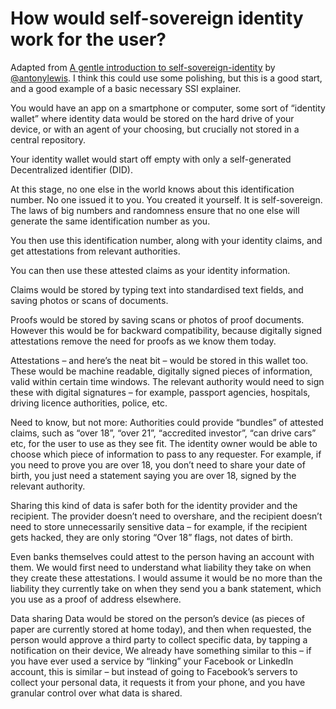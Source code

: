 # How would self-sovereign identity work for the user?
Adapted from [A gentle introduction to self-sovereign-identity](https://bitsonblocks.net/2017/05/17/gentle-introduction-self-sovereign-identity/) by [@antonylewis](https://github.com/antonylewis). I think this could use some polishing, but this is a good start, and a good example of a basic necessary SSI explainer.

You would have an app on a smartphone or computer, some sort of “identity wallet” where identity data would be stored on the hard drive of your device, or with an agent of your choosing, but crucially not stored in a central repository.

Your identity wallet would start off empty with only a self-generated Decentralized identifier (DID).

At this stage, no one else in the world knows about this identification number. No one issued it to you. You created it yourself. It is self-sovereign. The laws of big numbers and randomness ensure that no one else will generate the same identification number as you.

You then use this identification number, along with your identity claims, and get attestations from relevant authorities.

You can then use these attested claims as your identity information.

Claims would be stored by typing text into standardised text fields, and saving photos or scans of documents.

Proofs would be stored by saving scans or photos of proof documents. However this would be for backward compatibility, because digitally signed attestations remove the need for proofs as we know them today.

Attestations – and here’s the neat bit – would be stored in this wallet too. These would be machine readable, digitally signed pieces of information, valid within certain time windows. The relevant authority would need to sign these with digital signatures – for example, passport agencies, hospitals, driving licence authorities, police, etc.

Need to know, but not more: Authorities could provide “bundles” of attested claims, such as “over 18”, “over 21”, “accredited investor”, “can drive cars” etc, for the user to use as they see fit. The identity owner would be able to choose which piece of information to pass to any requester. For example, if you need to prove you are over 18, you don’t need to share your date of birth, you just need a statement saying you are over 18, signed by the relevant authority.

Sharing this kind of data is safer both for the identity provider and the recipient. The provider doesn’t need to overshare, and the recipient doesn’t need to store unnecessarily sensitive data – for example, if the recipient gets hacked, they are only storing “Over 18” flags, not dates of birth.

Even banks themselves could attest to the person having an account with them. We would first need to understand what liability they take on when they create these attestations. I would assume it would be no more than the liability they currently take on when they send you a bank statement, which you use as a proof of address elsewhere.

Data sharing
Data would be stored on the person’s device (as pieces of paper are currently stored at home today), and then when requested, the person would approve a third party to collect specific data, by tapping a notification on their device, We already have something similar to this – if you have ever used a service by “linking” your Facebook or LinkedIn account, this is similar – but instead of going to Facebook’s servers to collect your personal data, it requests it from your phone, and you have granular control over what data is shared.

